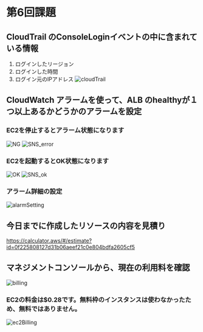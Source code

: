 # 第6回課題
## CloudTrail のConsoleLoginイベントの中に含まれている情報
  1. ログインしたリージョン
  2. ログインした時間
  3. ログイン元のIPアドレス
  ![cloudTrail](images/lecture06/cloudTrail.png)
## CloudWatch アラームを使って、ALB のhealthyが１つ以上あるかどうかのアラームを設定
### EC2を停止するとアラーム状態になります
 ![NG](images/lecture06/NG.png)
 ![SNS_error](images/lecture06/SNS_error.png)
### EC2を起動するとOK状態になります
 ![OK](images/lecture06/OK.png)
 ![SNS_ok](images/lecture06/SNS_ok.png)
### アラーム詳細の設定
 ![alarmSetting](images/lecture06/alarmSetting.png)
## 今日までに作成したリソースの内容を見積り
https://calculator.aws/#/estimate?id=0f225808127d31b06aeef21c0e804bdfa2605cf5
## マネジメントコンソールから、現在の利用料を確認
![billing](images/lecture06/billing.png)
### EC2の料金は$0.28です。無料枠のインスタンスは使わなかったため、無料ではありません。
  ![ec2Billing](images/lecture06/ec2Billing.png)
